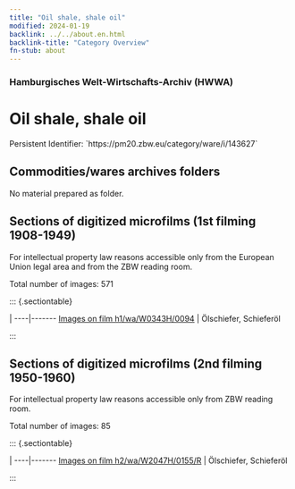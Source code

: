 ```yaml
---
title: "Oil shale, shale oil"
modified: 2024-01-19
backlink: ../../about.en.html
backlink-title: "Category Overview"
fn-stub: about
---
```


### Hamburgisches Welt-Wirtschafts-Archiv (HWWA)

# Oil shale, shale oil

<div class="hint">Persistent Identifier: `https://pm20.zbw.eu/category/ware/i/143627`</div>







## Commodities/wares archives folders





No material prepared as folder.



<a id="filmsections" />

## Sections of digitized microfilms (1st filming 1908-1949)

<p>For intellectual property law reasons accessible only from the European Union legal area and from the ZBW reading room.</p>



<p>Total number of images: 571</p>




::: {.sectiontable}

 | 
----|-------
<a class="btn" href="https://pm20.zbw.eu/film/h1/wa/W0343H/0094" rel="nofollow">Images on film h1/wa/W0343H/0094</a> | Ölschiefer, Schieferöl


:::




## Sections of digitized microfilms (2nd filming 1950-1960)

<p>For intellectual property law reasons accessible only from ZBW reading room.</p>



<p>Total number of images: 85</p>




::: {.sectiontable}

 | 
----|-------
<a class="btn" href="https://pm20.zbw.eu/film/h2/wa/W2047H/0155/R" rel="nofollow">Images on film h2/wa/W2047H/0155/R</a> | Ölschiefer, Schieferöl


:::
















